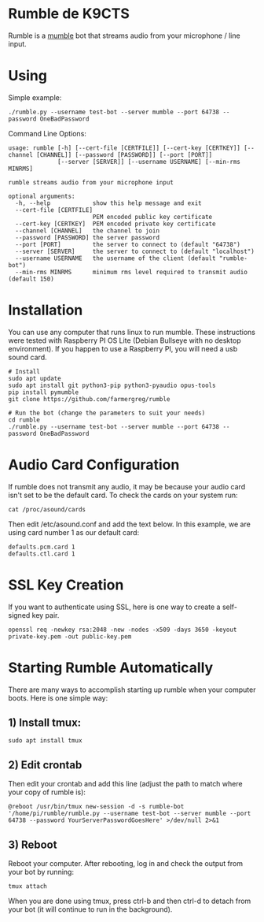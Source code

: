 # Rumble de K9CTS

Rumble is a [mumble](https://www.mumble.info/) bot that streams audio from your microphone / line input.

# Using

Simple example:
````
./rumble.py --username test-bot --server mumble --port 64738 --password OneBadPassword
````

Command Line Options:
````
usage: rumble [-h] [--cert-file [CERTFILE]] [--cert-key [CERTKEY]] [--channel [CHANNEL]] [--password [PASSWORD]] [--port [PORT]]
              [--server [SERVER]] [--username USERNAME] [--min-rms MINRMS]

rumble streams audio from your microphone input

optional arguments:
  -h, --help            show this help message and exit
  --cert-file [CERTFILE]
                        PEM encoded public key certificate
  --cert-key [CERTKEY]  PEM encoded private key certificate
  --channel [CHANNEL]   the channel to join
  --password [PASSWORD] the server password
  --port [PORT]         the server to connect to (default "64738")
  --server [SERVER]     the server to connect to (default "localhost")
  --username USERNAME   the username of the client (default "rumble-bot")
  --min-rms MINRMS      minimum rms level required to transmit audio (default 150)
````

# Installation

You can use any computer that runs linux to run mumble.
These instructions were tested with Raspberry PI OS Lite (Debian Bullseye with no desktop environment).
If you happen to use a Raspberry PI, you will need a usb sound card.

````
# Install
sudo apt update
sudo apt install git python3-pip python3-pyaudio opus-tools
pip install pymumble
git clone https://github.com/farmergreg/rumble

# Run the bot (change the parameters to suit your needs)
cd rumble
./rumble.py --username test-bot --server mumble --port 64738 --password OneBadPassword
````

# Audio Card Configuration

If rumble does not transmit any audio, it may be because your audio card isn't set to be the default card.
To check the cards on your system run:

````
cat /proc/asound/cards
````

Then edit /etc/asound.conf and add the text below.
In this example, we are using card number 1 as our default card:

````
defaults.pcm.card 1
defaults.ctl.card 1
````

# SSL Key Creation

If you want to authenticate using SSL, here is one way to create a self-signed key pair.

````
openssl req -newkey rsa:2048 -new -nodes -x509 -days 3650 -keyout private-key.pem -out public-key.pem
````

# Starting Rumble Automatically

There are many ways to accomplish starting up rumble when your computer boots.
Here is one simple way:

## 1) Install tmux:
````
sudo apt install tmux
````

## 2) Edit crontab
Then edit your crontab and add this line (adjust the path to match where your copy of rumble is):

````
@reboot /usr/bin/tmux new-session -d -s rumble-bot '/home/pi/rumble/rumble.py --username test-bot --server mumble --port 64738 --password YourServerPasswordGoesHere' >/dev/null 2>&1
````

## 3) Reboot
Reboot your computer.
After rebooting, log in and check the output from your bot by running:

````
tmux attach
````

When you are done using tmux, press ctrl-b and then ctrl-d to detach from your bot (it will continue to run in the background).

